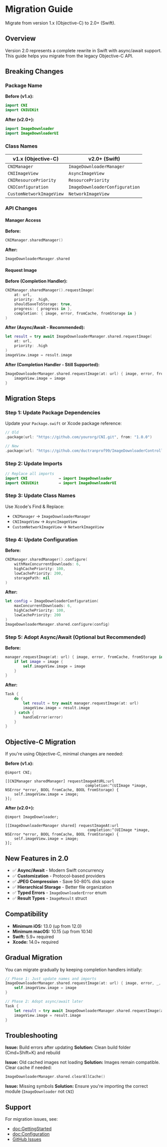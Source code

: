 # Migration Guide

Migrate from version 1.x (Objective-C) to 2.0+ (Swift).

## Overview

Version 2.0 represents a complete rewrite in Swift with async/await support. This guide helps you migrate from the legacy Objective-C API.

## Breaking Changes

### Package Name

**Before (v1.x):**
```swift
import CNI
import CNIUIKit
```

**After (v2.0+):**
```swift
import ImageDownloader
import ImageDownloaderUI
```

### Class Names

| v1.x (Objective-C) | v2.0+ (Swift) |
|-------------------|---------------|
| `CNIManager` | `ImageDownloaderManager` |
| `CNIImageView` | `AsyncImageView` |
| `CNIResourcePriority` | `ResourcePriority` |
| `CNIConfiguration` | `ImageDownloaderConfiguration` |
| `CustomNetworkImageView` | `NetworkImageView` |

### API Changes

#### Manager Access

**Before:**
```swift
CNIManager.sharedManager()
```

**After:**
```swift
ImageDownloaderManager.shared
```

#### Request Image

**Before (Completion Handler):**
```swift
CNIManager.sharedManager().requestImage(
    at: url,
    priority: .high,
    shouldSaveToStorage: true,
    progress: { progress in },
    completion: { image, error, fromCache, fromStorage in }
)
```

**After (Async/Await - Recommended):**
```swift
let result = try await ImageDownloaderManager.shared.requestImage(
    at: url,
    priority: .high
)
imageView.image = result.image
```

**After (Completion Handler - Still Supported):**
```swift
ImageDownloaderManager.shared.requestImage(at: url) { image, error, fromCache, fromStorage in
    imageView.image = image
}
```

## Migration Steps

### Step 1: Update Package Dependencies

Update your `Package.swift` or Xcode package reference:

```swift
// Old
.package(url: "https://github.com/yourorg/CNI.git", from: "1.0.0")

// New
.package(url: "https://github.com/ductranprof99/ImageDownloaderController.git", from: "2.0.0")
```

### Step 2: Update Imports

```swift
// Replace all imports
import CNI              → import ImageDownloader
import CNIUIKit         → import ImageDownloaderUI
```

### Step 3: Update Class Names

Use Xcode's Find & Replace:
- `CNIManager` → `ImageDownloaderManager`
- `CNIImageView` → `AsyncImageView`
- `CustomNetworkImageView` → `NetworkImageView`

### Step 4: Update Configuration

**Before:**
```swift
CNIManager.sharedManager().configure(
    withMaxConcurrentDownloads: 6,
    highCachePriority: 100,
    lowCachePriority: 200,
    storagePath: nil
)
```

**After:**
```swift
let config = ImageDownloaderConfiguration(
    maxConcurrentDownloads: 6,
    highCachePriority: 100,
    lowCachePriority: 200
)
ImageDownloaderManager.shared.configure(config)
```

### Step 5: Adopt Async/Await (Optional but Recommended)

**Before:**
```swift
manager.requestImage(at: url) { image, error, fromCache, fromStorage in
    if let image = image {
        self.imageView.image = image
    }
}
```

**After:**
```swift
Task {
    do {
        let result = try await manager.requestImage(at: url)
        imageView.image = result.image
    } catch {
        handleError(error)
    }
}
```

## Objective-C Migration

If you're using Objective-C, minimal changes are needed:

**Before (v1.x):**
```objc
@import CNI;

[[CNIManager sharedManager] requestImageAtURL:url
                                    completion:^(UIImage *image, NSError *error, BOOL fromCache, BOOL fromStorage) {
    self.imageView.image = image;
}];
```

**After (v2.0+):**
```objc
@import ImageDownloader;

[[ImageDownloaderManager shared] requestImageAt:url
                                     completion:^(UIImage *image, NSError *error, BOOL fromCache, BOOL fromStorage) {
    self.imageView.image = image;
}];
```

## New Features in 2.0

- ✅ **Async/Await** - Modern Swift concurrency
- ✅ **Customization** - Protocol-based providers
- ✅ **JPEG Compression** - Save 50-80% disk space
- ✅ **Hierarchical Storage** - Better file organization
- ✅ **Typed Errors** - `ImageDownloaderError` enum
- ✅ **Result Types** - `ImageResult` struct

## Compatibility

- **Minimum iOS:** 13.0 (up from 12.0)
- **Minimum macOS:** 10.15 (up from 10.14)
- **Swift:** 5.9+ required
- **Xcode:** 14.0+ required

## Gradual Migration

You can migrate gradually by keeping completion handlers initially:

```swift
// Phase 1: Just update names and imports
ImageDownloaderManager.shared.requestImage(at: url) { image, error, _, _ in
    self.imageView.image = image
}

// Phase 2: Adopt async/await later
Task {
    let result = try await ImageDownloaderManager.shared.requestImage(at: url)
    imageView.image = result.image
}
```

## Troubleshooting

**Issue:** Build errors after updating
**Solution:** Clean build folder (Cmd+Shift+K) and rebuild

**Issue:** Old cached images not loading
**Solution:** Images remain compatible. Clear cache if needed:
```swift
ImageDownloaderManager.shared.clearAllCache()
```

**Issue:** Missing symbols
**Solution:** Ensure you're importing the correct module (`ImageDownloader` not `CNI`)

## Support

For migration issues, see:
- <doc:GettingStarted>
- <doc:Configuration>
- [GitHub Issues](https://github.com/ductranprof99/ImageDownloaderController/issues)
